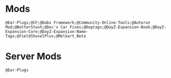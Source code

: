 # Mods

`@Ear-Plugs;@CF;@Dabs Framework;@Community-Online-Tools;@Autorun Mod;@BetterStash;@Doc's Car Fixes;@Dogtags;@DayZ-Expansion-Book;@DayZ-Expansion-Core;@DayZ-Expansion-Name-Tags;@FieldShovelPlus;@Melkart_Beta`

# Server Mods

`@Ear-Plugs`
